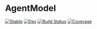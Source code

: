 # AgentModel

[![Stable](https://img.shields.io/badge/docs-stable-blue.svg)](https://gatocor.github.io/AgentModel.jl/stable)
[![Dev](https://img.shields.io/badge/docs-dev-blue.svg)](https://gatocor.github.io/AgentModel.jl/dev)
[![Build Status](https://github.com/gatocor/AgentModel.jl/workflows/CI/badge.svg)](https://github.com/gatocor/AgentModel.jl/actions)
[![Coverage](https://codecov.io/gh/gatocor/AgentModel.jl/branch/master/graph/badge.svg)](https://codecov.io/gh/gatocor/AgentModel.jl)
